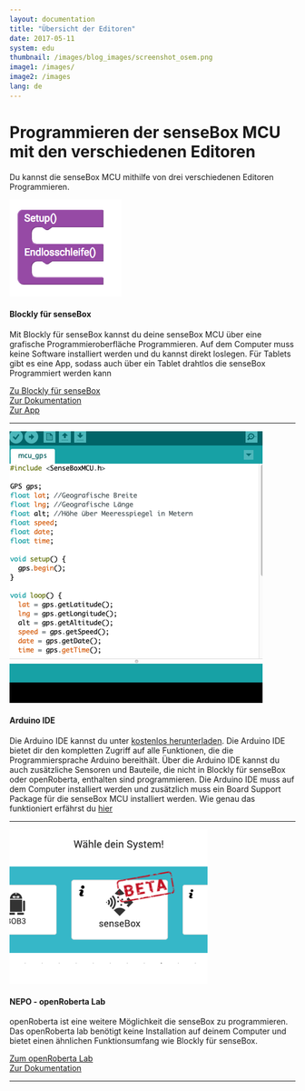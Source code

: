 ```yaml
---
layout: documentation
title: "Übersicht der Editoren"
date: 2017-05-11
system: edu
thumbnail: /images/blog_images/screenshot_osem.png
image1: /images/
image2: /images
lang: de
---
```

Programmieren der senseBox MCU mit den verschiedenen Editoren
============

Du kannst die senseBox MCU mithilfe von drei verschiedenen Editoren Programmieren. 

 <div class="media">
                    <div class="media-left">
                      <a href="#">
                        <img class="media-object media-go-image" src="/images/blockly_de.png" alt="...">
                      </a>
                    </div>
                    <div class="media-body">
                      <h4 class="media-heading">Blockly für senseBox</h4>
                      <p>Mit Blockly für senseBox kannst du deine senseBox MCU über eine grafische Programmieroberfläche Programmieren. Auf dem Computer muss keine Software installiert werden und du kannst direkt loslegen. Für Tablets gibt es eine App, sodass auch über ein Tablet drahtlos die senseBox Programmiert werden kann</p>
                      <div class="row">
                          <div class="col-md-4">
                            <a class="btn" href="https://blockly.sensebox.de/ardublockly/?board=sensebox-mcu" target="_blank" role="button">Zu Blockly für senseBox</a> 
                          </div>
                          <div class="col-md-4">
                                <a class="btn" href="https://sensebox.github.io/books-v2/blockly/de/" target="_blank" role="button">Zur Dokumentation</a> 
                          </div>
                           <div class="col-md-4">
                                <a class="btn" href="https://sensebox.github.io/books-v2/blockly/de/" target="_blank" role="button">Zur App</a> 
                          </div>
                      </div>
                    </div>
                <hr>        
            <div class="media">        
                    <div class="media-left">
                            <a href="#">
                              <img class="media-object media-go-image" src="/images/go/edu/arduino.png" alt="...">
                            </a>
                          </div>
                          <div class="media-body">
                            <h4 class="media-heading">Arduino IDE</h4>
                             <p>Die Arduino IDE kannst du unter <a href="https://arduino.cc/downloads">kostenlos herunterladen</a>. Die Arduino IDE bietet dir den kompletten Zugriff auf alle Funktionen, die die Programmiersprache Arduino bereithält. Über die Arduino IDE kannst du auch zusätzliche Sensoren und Bauteile, die nicht in Blockly für senseBox oder openRoberta, enthalten sind programmieren. Die Arduino IDE muss auf dem Computer installiert werden und zusätzlich muss ein Board Support Package für die senseBox MCU installiert werden. Wie genau das funktioniert erfährst du <a href="/">hier</a></p>
                          </div>
            </div>
            <hr>
            <div class="media">        
                    <div class="media-left">
                            <a href="#">
                              <img class="media-object media-go-image" src="/images/go/edu/nepo.png" alt="...">
                            </a>
                          </div>
                          <div class="media-body">
                            <h4 class="media-heading">NEPO - openRoberta Lab</h4>
                            <p>openRoberta ist eine weitere Möglichkeit die senseBox zu programmieren. Das openRoberta lab benötigt keine Installation auf deinem Computer und bietet einen ähnlichen Funktionsumfang wie Blockly für senseBox.</p>
                             <div class="row">
                          <div class="col-md-4">
                            <a class="btn" href="https://lab.obenRoberta.org" target="_blank" role="button">Zum openRoberta Lab</a> 
                          </div>
                          <div class="col-md-4">
                                <a class="btn" href="https://sensebox.github.io/books-v2/blockly/de/" target="_blank" role="button">Zur Dokumentation</a> 
                              </div>
                      </div>
            </div>
            <hr>
</div> 

